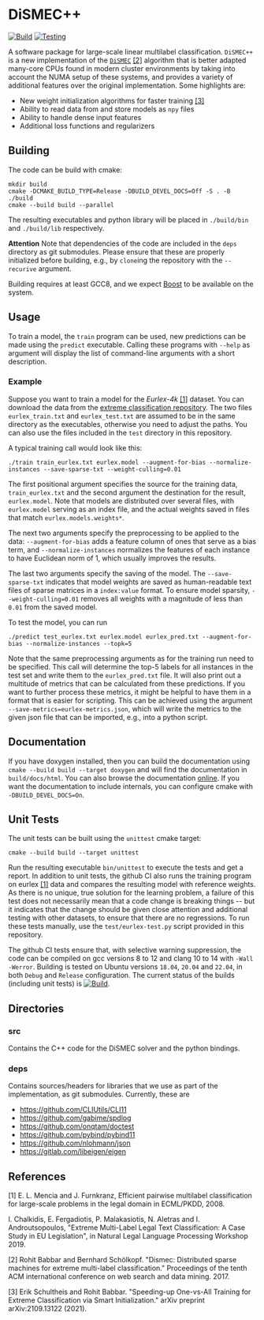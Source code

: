 # DiSMEC++
[![Build](https://github.com/xmc-aalto/dismecpp/actions/workflows/build.yml/badge.svg)](https://github.com/xmc-aalto/dismecpp/actions/workflows/build.yml)
[![Testing](https://github.com/xmc-aalto/dismecpp/actions/workflows/test.yml/badge.svg)](https://github.com/xmc-aalto/dismecpp/actions/workflows/test.yml)

A software package for large-scale linear multilabel classification. `DiSMEC++` is a new implementation
of the [`DiSMEC`](https://github.com/xmc-aalto/dismec) [[2]](#2) algorithm that is better adapted many-core CPUs found in modern cluster environments by 
taking into account the NUMA setup of these systems, and provides a variety of additional features over 
the original implementation. Some highlights are:
* New weight initialization algorithms for faster training [[3]](#3)
* Ability to read data from and store models as `npy` files
* Ability to handle dense input features
* Additional loss functions and regularizers


## Building
The code can be build with cmake:
```shell script
mkdir build
cmake -DCMAKE_BUILD_TYPE=Release -DBUILD_DEVEL_DOCS=Off -S . -B ./build
cmake --build build --parallel
```
The resulting executables and python library will be placed in `./build/bin`
and `./build/lib` respectively. 

**Attention** Note that dependencies of the code are included in the `deps` directory as
git submodules. Please ensure that these are properly initialized before building, e.g., by
`clone`ing the repository with the `--recurive` argument.

Building requires at least GCC8, and we expect [Boost](https://www.boost.org/) to be available on the system.

## Usage
To train a model, the `train` program can be used, new predictions can be made
using the `predict` executable. Calling these programs with `--help` as argument
will display the list of command-line arguments with a short description.

### Example
Suppose you want to train a model for the <cite>Eurlex-4k</cite> [[1]](#1) dataset. 
You can download the data from the 
[extreme classification repository](http://manikvarma.org/downloads/XC/XMLRepository.html).
The two files `eurlex_train.txt` and `eurlex_test.txt` are assumed to be in the same directory
as the executables, otherwise you need to adjust the paths. You can also use the files included
in the `test` directory in this repository.

A typical training call would look like this:
```shell
./train train_eurlex.txt eurlex.model --augment-for-bias --normalize-instances --save-sparse-txt --weight-culling=0.01
```
The first positional argument specifies the source for the training data, `train_eurlex.txt`
and the second argument the destination for the result, `eurlex.model`. Note that models are
distributed over several files, with `eurlex.model` serving as an index file, and the actual
weights saved in files that match `eurlex.models.weights*`.

The next two arguments specify the preprocessing to be applied to the data: 
`--augment-for-bias` adds a feature column of ones that serve as a bias term, and
`--normalize-instances` normalizes the features of each instance to have Euclidean
norm of 1, which usually improves the results. 

The last two arguments specify the saving of the model. The `--save-sparse-txt` indicates
that model weights are saved as human-readable text files of sparse matrices in a `index:value` 
format. To ensure model sparsity, `--weight-culling=0.01` removes all weights with a magnitude
of less than `0.01` from the saved model.

To test the model, you can run
```shell
./predict test_eurlex.txt eurlex.model eurlex_pred.txt --augment-for-bias --normalize-instances --topk=5
```
Note that the same preprocessing arguments as for the training run need to be specified. This
call will determine the top-5 labels for all instances in the test set and write them to the
`eurlex_pred.txt` file. It will also print out a multitude of metrics that can be calculated
from these predictions. If you want to further process these metrics, it might be helpful to
have them in a format that is easier for scripting. This can be achieved using the argument
`--save-metrics=eurlex-metrics.json`, which will write the metrics to the given json file that
can be imported, e.g., into a python script.


## Documentation
If you have doxygen installed, then you can build the documentation 
using `cmake --build build --target doxygen` and will find the documentation
in `build/docs/html`. You can also browse the documentation [online](https://xmc-aalto.github.io/dismecpp/index.html).
If you want the documentation to include internals, you can configure cmake with `-DBUILD_DEVEL_DOCS=On`.

## Unit Tests
The unit tests can be built using the `unittest` cmake target:
```shell
cmake --build build --target unittest
```
Run the resulting executable `bin/unittest` to execute the tests and get a report.
In addition to unit tests, the github CI also runs the training program on eurlex [[1]](#1)
data and compares the resulting model with reference weights. As there is no unique, true solution
for the learning problem, a failure of this test does not necessarily mean that a code change is breaking things -- but
it indicates that the change should be given close attention and additional testing with other datasets, to ensure that
there are no regressions. To run these tests manually, use the `test/eurlex-test.py` script provided in this repository.

The github CI tests ensure that, with selective warning suppression, the code can be compiled on gcc versions 8 to 12 
and clang 10 to 14 with `-Wall -Werror`. Building is tested on Ubuntu versions `18.04`, `20.04` and `22.04`, in both
`Debug` and `Release` configuration.
The current status of the builds (including unit tests) is 
[![Build](https://github.com/xmc-aalto/dismecpp/actions/workflows/build.yml/badge.svg)](https://github.com/xmc-aalto/dismecpp/actions/workflows/build.yml).

## Directories
### src
Contains the C++ code for the DiSMEC solver and the python bindings.

### deps
Contains sources/headers for libraries that we use as part of the implementation,
as git submodules. Currently, these are 
* https://github.com/CLIUtils/CLI11
* https://github.com/gabime/spdlog
* https://github.com/onqtam/doctest
* https://github.com/pybind/pybind11
* https://github.com/nlohmann/json
* https://gitlab.com/libeigen/eigen

## References
<a id="1">[1]</a>
E. L. Mencia and J. Furnkranz, Efficient pairwise multilabel classification for large-scale problems in the legal domain in ECML/PKDD, 2008. 

I. Chalkidis, E. Fergadiotis, P. Malakasiotis, N. Aletras and I. Androutsopoulos, 
"Extreme Multi-Label Legal Text Classification: A Case Study in EU Legislation", in Natural Legal Language Processing Workshop 2019.  

<a id="2">[2]</a>
Rohit Babbar and Bernhard Schölkopf. "Dismec: Distributed sparse machines for extreme multi-label classification." 
Proceedings of the tenth ACM international conference on web search and data mining. 2017.

<a id="3">[3]</a>
Erik Schultheis and Rohit Babbar. "Speeding-up One-vs-All Training for Extreme Classification via Smart Initialization." 
arXiv preprint arXiv:2109.13122 (2021).